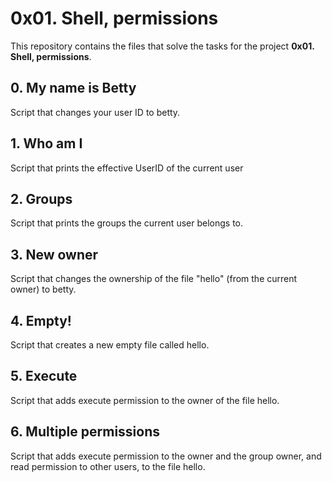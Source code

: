 # 0x01. Shell, permissions

This repository contains the files that solve the tasks for the project **0x01. Shell, permissions**.

## 0. My name is Betty
Script that changes your user ID to betty.

## 1. Who am I
Script that prints the effective UserID of the current user

## 2. Groups
Script that prints the groups the current user belongs to.
 
## 3. New owner 
Script that changes the ownership of the file "hello" (from the current owner) to betty.

## 4. Empty!
Script that creates a new empty file called hello.

## 5. Execute
Script that adds execute permission to the owner of the file hello.

## 6. Multiple permissions
Script that adds execute permission to the owner and the group owner, and read permission to other users, to the file hello.
